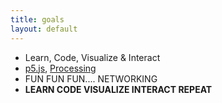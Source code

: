 ```yaml
---
title: goals
layout: default
---
```

* Learn, Code, Visualize & Interact
* [p5.js](http://p5js.org/), [Processing](https://processing.org/)
* FUN FUN FUN.... NETWORKING
* **LEARN CODE VISUALIZE INTERACT REPEAT**
